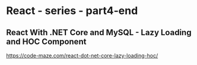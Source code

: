 # React - series - part4-end
## React With .NET Core and MySQL - Lazy Loading and HOC Component
https://code-maze.com/react-dot-net-core-lazy-loading-hoc/
